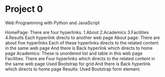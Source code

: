 # Project 0

Web Programming with Python and JavaScript

HomePage:
There are four hyperlinks.
1.About
2.Academics
3.Facilities
4.Results
Each hyperlink directs to another web page 
About page:
There are about five hyperlinks
Each of these hyperlinks directs to the related content in the same web page
And there is Back hyperlink which directs to home page
Academics:
These is unordered list and table in this web page
Facilities:
There are Four hyperlinks which directs to the related content in the same web page
Used Bootstrap for grid
And there is Back hyperlink which directs to home page
Results:
Used Bootstrap form element. 